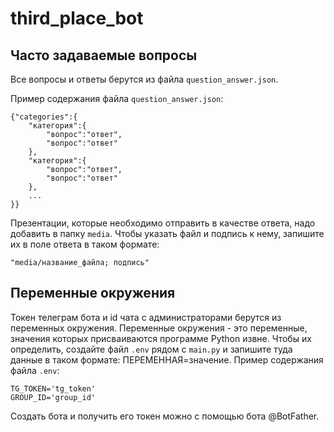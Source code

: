 # third_place_bot

## Часто задаваемые вопросы

Все вопросы и ответы берутся из файла `question_answer.json`.

Пример содержания файла `question_answer.json`:

```
{"categories":{
    "категория":{
        "вопрос":"ответ",
        "вопрос":"ответ"
    },
    "категория":{
        "вопрос":"ответ",
        "вопрос":"ответ"
    },
    ...
}}
```

Презентации, которые необходимо отправить в качестве ответа, надо добавить в папку `media`. Чтобы указать файл и подпись к нему, запишите их в поле ответа в таком формате:

```
"media/название_файла; подпись"
```

## Переменные окружения

Токен телеграм бота и id чата с администраторами берутся из переменных окружения. Переменные окружения - это переменные, значения которых присваиваются программе Python извне. Чтобы их определить, создайте файл `.env` рядом с `main.py` и запишите туда данные в таком формате: ПЕРЕМЕННАЯ=значение. Пример содержания файла  `.env`:

```
TG_TOKEN='tg_token'
GROUP_ID='group_id'
```

Создать бота и получить его токен можно с помощью бота @BotFather.
